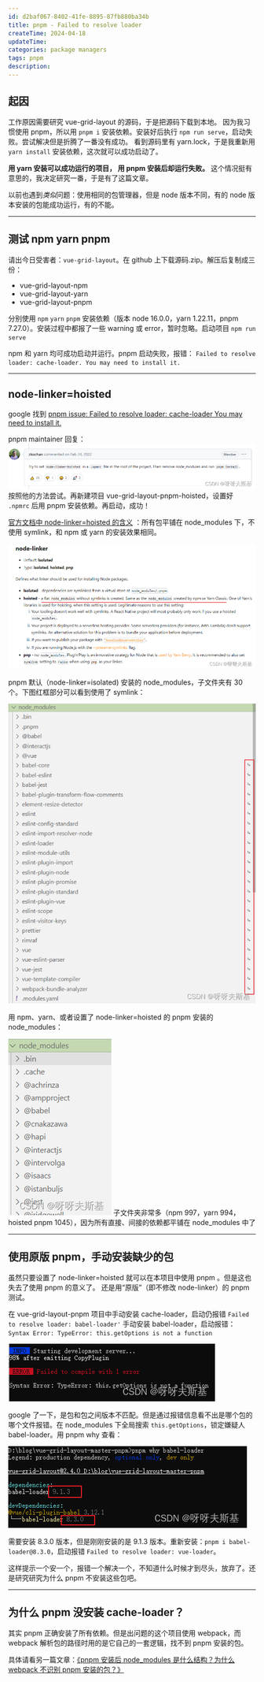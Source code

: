 ```yaml
---
id: d2baf067-8402-41fe-8895-87fb880ba34b
title: pnpm - Failed to resolve loader
createTime: 2024-04-18
updateTime:
categories: package managers
tags: pnpm
description:
---
```


## 起因

工作原因需要研究 vue-grid-layout 的源码，于是把源码下载到本地。
因为我习惯使用 pnpm，所以用 `pnpm i` 安装依赖。安装好后执行 `npm run serve`，启动失败。尝试解决但是折腾了一番没有成功。
看到源码里有 yarn.lock，于是我重新用 `yarn install` 安装依赖，这次就可以成功启动了。

**用 yarn 安装可以成功运行的项目， 用 pnpm 安装后却运行失败。** 这个情况挺有意思的，我决定研究一番，于是有了这篇文章。

以前也遇到*类似*问题：使用相同的包管理器，但是 node 版本不同，有的 node 版本安装的包能成功运行，有的不能。

---

## 测试 npm yarn pnpm

请出今日受害者：`vue-grid-layout`。在 github 上下载源码.zip。解压后复制成三份：

- vue-grid-layout-npm
- vue-grid-layout-yarn
- vue-grid-layout-pnpm

分别使用 `npm` `yarn` `pnpm` 安装依赖（版本 node 16.0.0，yarn 1.22.11，pnpm 7.27.0）。安装过程中都报了一些 warning 或 error，暂时忽略。启动项目 `npm run serve`

npm 和 yarn 均可成功启动并运行。pnpm 启动失败，报错： `Failed to resolve loader: cache-loader. You may need to install it.`

---

## node-linker=hoisted

google 找到 [pnpm issue: Failed to resolve loader: cache-loader You may need to install it.](https://github.com/pnpm/pnpm/issues/3585)

pnpm maintainer 回复：
![在这里插入图片描述](../post-assets/1bc23de6-0062-4b88-84ec-2cea78575d0a.png)
按照他的方法尝试。再新建项目 vue-grid-layout-pnpm-hoisted，设置好 `.npmrc` 后用 pnpm 安装依赖。再启动，成功！

[官方文档中 node-linker=hoisted 的含义](https://pnpm.io/npmrc#node-linker) ：所有包平铺在 node_modules 下，不使用 symlink，和 npm 或 yarn 的安装效果相同。

![在这里插入图片描述](../post-assets/525b3592-6e05-425f-929f-8e0188dd116b.png)

pnpm 默认（node-linker=isolated) 安装的 node_modules，子文件夹有 30 个。下图红框部分可以看到使用了 symlink：

![在这里插入图片描述](../post-assets/1bec758e-4bbb-4d0e-9d5b-91b10357a6e4.png)

用 npm、yarn、或者设置了 node-linker=hoisted 的 pnpm 安装的 node_modules：

![在这里插入图片描述](../post-assets/75a61733-5eca-433b-bc94-18a1e4450b36.png)
子文件夹非常多（npm 997，yarn 994，hoisted pnpm 1045），因为所有直接、间接的依赖都平铺在 node_modules 中了

---

## 使用原版 pnpm，手动安装缺少的包

虽然只要设置了 node-linker=hoisted 就可以在本项目中使用 pnpm 。但是这也失去了使用 pnpm 的意义了。
还是用“原版”（即不修改 node-linker）的 pnpm 测试。

在 vue-grid-layout-pnpm 项目中手动安装 cache-loader，启动仍报错 `Failed to resolve loader: babel-loader'`
手动安装 babel-loader，启动报错：`Syntax Error: TypeError: this.getOptions is not a function`

![在这里插入图片描述](../post-assets/53807c88-2484-4f28-a69e-c5472636f61c.png)

google 了一下，是包和包之间版本不匹配。但是通过报错信息看不出是哪个包的哪个文件报错。在 node_modules 下全局搜索 `this.getOptions`，锁定嫌疑人 babel-loader。用 pnpm why 查看：

![在这里插入图片描述](../post-assets/dd60c197-3589-4064-b8fc-2d8ba5ae4798.png)

需要安装 8.3.0 版本，但是刚刚安装的是 9.1.3 版本。重新安装：`pnpm i babel-loader@8.3.0`，启动报错 `Failed to resolve loader: vue-loader`。

这样提示一个安一个，报错一个解决一个，不知道什么时候才到尽头，放弃了。还是研究研究为什么 pnpm 不安装这些包吧。

---

## 为什么 pnpm 没安装 cache-loader？

其实 pnpm 正确安装了所有依赖。但是出问题的这个项目使用 webpack，而 webpack 解析包的路径时用的是它自己的一套逻辑，找不到 pnpm 安装的包。

具体请看另一篇文章：[《pnpm 安装后 node_modules 是什么结构？为什么 webpack 不识别 pnpm 安装的包？》](https://blog.csdn.net/tangran0526/article/details/137950620)

